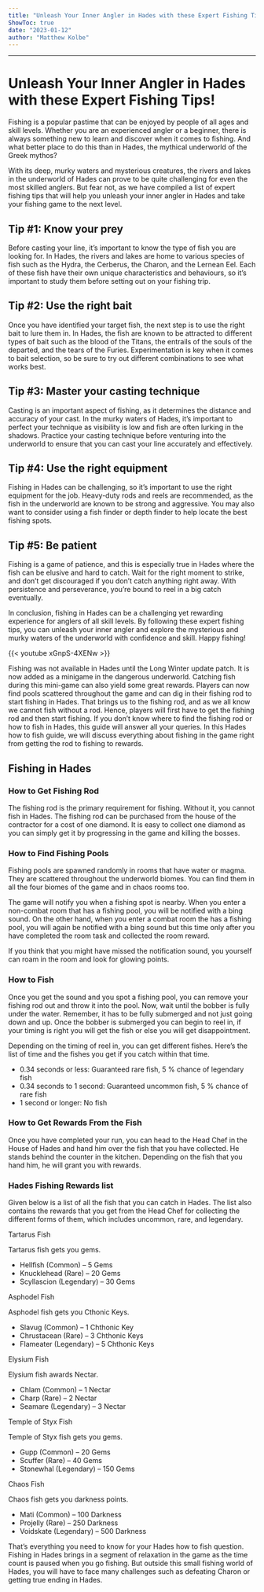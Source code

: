 ```yaml
---
title: "Unleash Your Inner Angler in Hades with these Expert Fishing Tips!"
ShowToc: true 
date: "2023-01-12"
author: "Matthew Kolbe"
---
```

*****
# Unleash Your Inner Angler in Hades with these Expert Fishing Tips!

Fishing is a popular pastime that can be enjoyed by people of all ages and skill levels. Whether you are an experienced angler or a beginner, there is always something new to learn and discover when it comes to fishing. And what better place to do this than in Hades, the mythical underworld of the Greek mythos?

With its deep, murky waters and mysterious creatures, the rivers and lakes in the underworld of Hades can prove to be quite challenging for even the most skilled anglers. But fear not, as we have compiled a list of expert fishing tips that will help you unleash your inner angler in Hades and take your fishing game to the next level.

## Tip #1: Know your prey

Before casting your line, it’s important to know the type of fish you are looking for. In Hades, the rivers and lakes are home to various species of fish such as the Hydra, the Cerberus, the Charon, and the Lernean Eel. Each of these fish have their own unique characteristics and behaviours, so it’s important to study them before setting out on your fishing trip.

## Tip #2: Use the right bait

Once you have identified your target fish, the next step is to use the right bait to lure them in. In Hades, the fish are known to be attracted to different types of bait such as the blood of the Titans, the entrails of the souls of the departed, and the tears of the Furies. Experimentation is key when it comes to bait selection, so be sure to try out different combinations to see what works best.

## Tip #3: Master your casting technique

Casting is an important aspect of fishing, as it determines the distance and accuracy of your cast. In the murky waters of Hades, it’s important to perfect your technique as visibility is low and fish are often lurking in the shadows. Practice your casting technique before venturing into the underworld to ensure that you can cast your line accurately and effectively.

## Tip #4: Use the right equipment

Fishing in Hades can be challenging, so it’s important to use the right equipment for the job. Heavy-duty rods and reels are recommended, as the fish in the underworld are known to be strong and aggressive. You may also want to consider using a fish finder or depth finder to help locate the best fishing spots.

## Tip #5: Be patient

Fishing is a game of patience, and this is especially true in Hades where the fish can be elusive and hard to catch. Wait for the right moment to strike, and don’t get discouraged if you don’t catch anything right away. With persistence and perseverance, you’re bound to reel in a big catch eventually.

In conclusion, fishing in Hades can be a challenging yet rewarding experience for anglers of all skill levels. By following these expert fishing tips, you can unleash your inner angler and explore the mysterious and murky waters of the underworld with confidence and skill. Happy fishing!

{{< youtube xGnpS-4XENw >}} 



Fishing was not available in Hades until the Long Winter update patch. It is now added as a minigame in the dangerous underworld. Catching fish during this mini-game can also yield some great rewards. Players can now find pools scattered throughout the game and can dig in their fishing rod to start fishing in Hades. That brings us to the fishing rod, and as we all know we cannot fish without a rod. Hence, players will first have to get the fishing rod and then start fishing. If you don’t know where to find the fishing rod or how to fish in Hades, this guide will answer all your queries. In this Hades how to fish guide, we will discuss everything about fishing in the game right from getting the rod to fishing to rewards.
 
## Fishing in Hades
 
### How to Get Fishing Rod
 
The fishing rod is the primary requirement for fishing. Without it, you cannot fish in Hades. The fishing rod can be purchased from the house of the contractor for a cost of one diamond. It is easy to collect one diamond as you can simply get it by progressing in the game and killing the bosses.
 
### How to Find Fishing Pools
 
Fishing pools are spawned randomly in rooms that have water or magma. They are scattered throughout the underworld biomes. You can find them in all the four biomes of the game and in chaos rooms too.
 
The game will notify you when a fishing spot is nearby. When you enter a non-combat room that has a fishing pool, you will be notified with a bing sound. On the other hand, when you enter a combat room the has a fishing pool, you will again be notified with a bing sound but this time only after you have completed the room task and collected the room reward.
 
If you think that you might have missed the notification sound, you yourself can roam in the room and look for glowing points.
 
### How to Fish
 
Once you get the sound and you spot a fishing pool, you can remove your fishing rod out and throw it into the pool. Now, wait until the bobber is fully under the water. Remember, it has to be fully submerged and not just going down and up. Once the bobber is submerged you can begin to reel in, if your timing is right you will get the fish or else you will get disappointment.
 
Depending on the timing of reel in, you can get different fishes. Here’s the list of time and the fishes you get if you catch within that time.
 
- 0.34 seconds or less: Guaranteed rare fish, 5 % chance of legendary fish
 - 0.34 seconds to 1 second: Guaranteed uncommon fish, 5 % chance of rare fish
 - 1 second or longer: No fish

 
### How to Get Rewards From the Fish
 
Once you have completed your run, you can head to the Head Chef in the House of Hades and hand him over the fish that you have collected. He stands behind the counter in the kitchen. Depending on the fish that you hand him, he will grant you with rewards.
 
### Hades Fishing Rewards list
 
Given below is a list of all the fish that you can catch in Hades. The list also contains the rewards that you get from the Head Chef for collecting the different forms of them, which includes uncommon, rare, and legendary.
 
Tartarus Fish
 
Tartarus fish gets you gems.
 
- Hellfish (Common) – 5 Gems
 - Knucklehead (Rare) – 20 Gems
 - Scyllascion (Legendary) – 30 Gems

 
Asphodel Fish
 
Asphodel fish gets you Cthonic Keys.
 
- Slavug (Common) – 1 Chthonic Key
 - Chrustacean (Rare) – 3 Chthonic Keys
 - Flameater (Legendary) – 5 Chthonic Keys

 
Elysium Fish
 
Elysium fish awards Nectar.
 
- Chlam (Common) – 1 Nectar
 - Charp (Rare) – 2 Nectar
 - Seamare (Legendary) – 3 Nectar

 
Temple of Styx Fish
 
Temple of Styx fish gets you gems.
 
- Gupp (Common) – 20 Gems
 - Scuffer (Rare) – 40 Gems
 - Stonewhal (Legendary) – 150 Gems

 
Chaos Fish
 
Chaos fish gets you darkness points.
 
- Mati (Common) – 100 Darkness
 - Projelly (Rare) – 250 Darkness
 - Voidskate (Legendary) – 500 Darkness

 
That’s everything you need to know for your Hades how to fish question. Fishing in Hades brings in a segment of relaxation in the game as the time count is paused when you go fishing. But outside this small fishing world of Hades, you will have to face many challenges such as defeating Charon or getting true ending in Hades.




